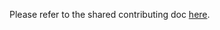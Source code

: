 Please refer to the shared contributing doc [here](https://github.com/socrata-cookbooks/shared/blob/master/files/CONTRIBUTING.md).
